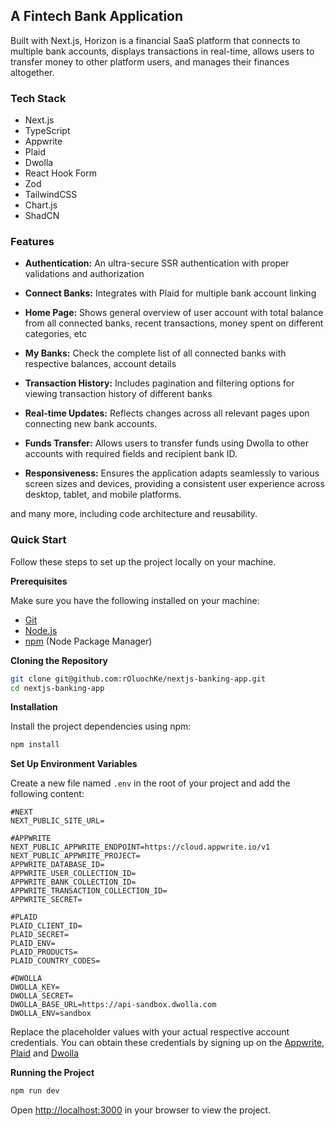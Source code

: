 ## A Fintech Bank Application

Built with Next.js, Horizon is a financial SaaS platform that connects to multiple bank accounts, displays transactions in real-time, allows users to transfer money to other platform users, and manages their finances altogether.

### Tech Stack

- Next.js
- TypeScript
- Appwrite
- Plaid
- Dwolla
- React Hook Form
- Zod
- TailwindCSS
- Chart.js
- ShadCN

### Features

- <strong>Authentication:</strong> An ultra-secure SSR authentication with proper validations and authorization

- <strong>Connect Banks:</strong> Integrates with Plaid for multiple bank account linking

- <strong>Home Page:</strong> Shows general overview of user account with total balance from all connected banks, recent transactions, money spent on different categories, etc

- <strong>My Banks:</strong> Check the complete list of all connected banks with respective balances, account details

- <strong>Transaction History:</strong> Includes pagination and filtering options for viewing transaction history of different banks

- <strong>Real-time Updates:</strong> Reflects changes across all relevant pages upon connecting new bank accounts.

- <strong>Funds Transfer:</strong> Allows users to transfer funds using Dwolla to other accounts with required fields and recipient bank ID.

- <strong>Responsiveness:</strong> Ensures the application adapts seamlessly to various screen sizes and devices, providing a consistent user experience across desktop, tablet, and mobile platforms.

and many more, including code architecture and reusability.

### Quick Start

Follow these steps to set up the project locally on your machine.

**Prerequisites**

Make sure you have the following installed on your machine:

- [Git](https://git-scm.com/)
- [Node.js](https://nodejs.org/en)
- [npm](https://www.npmjs.com/) (Node Package Manager)

**Cloning the Repository**

```bash
git clone git@github.com:rOluochKe/nextjs-banking-app.git
cd nextjs-banking-app
```

**Installation**

Install the project dependencies using npm:

```bash
npm install
```

**Set Up Environment Variables**

Create a new file named `.env` in the root of your project and add the following content:

```env
#NEXT
NEXT_PUBLIC_SITE_URL=

#APPWRITE
NEXT_PUBLIC_APPWRITE_ENDPOINT=https://cloud.appwrite.io/v1
NEXT_PUBLIC_APPWRITE_PROJECT=
APPWRITE_DATABASE_ID=
APPWRITE_USER_COLLECTION_ID=
APPWRITE_BANK_COLLECTION_ID=
APPWRITE_TRANSACTION_COLLECTION_ID=
APPWRITE_SECRET=

#PLAID
PLAID_CLIENT_ID=
PLAID_SECRET=
PLAID_ENV=
PLAID_PRODUCTS=
PLAID_COUNTRY_CODES=

#DWOLLA
DWOLLA_KEY=
DWOLLA_SECRET=
DWOLLA_BASE_URL=https://api-sandbox.dwolla.com
DWOLLA_ENV=sandbox

```

Replace the placeholder values with your actual respective account credentials. You can obtain these credentials by signing up on the [Appwrite](https://appwrite.io/?utm_source=youtube&utm_content=reactnative&ref=JSmastery), [Plaid](https://plaid.com/) and [Dwolla](https://www.dwolla.com/)

**Running the Project**

```bash
npm run dev
```

Open [http://localhost:3000](http://localhost:3000) in your browser to view the project.
